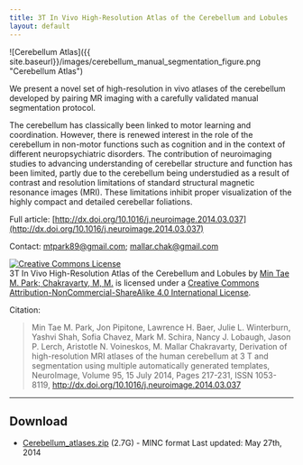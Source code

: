 ```yaml
---
title: 3T In Vivo High-Resolution Atlas of the Cerebellum and Lobules
layout: default
---
```

![Cerebellum Atlas]({{ site.baseurl}}/images/cerebellum_manual_segmentation_figure.png "Cerebellum Atlas")

We present a novel set of high-resolution in vivo atlases of the cerebellum developed by pairing MR imaging with a carefully validated manual segmentation protocol. 

The cerebellum has classically been linked to motor learning and coordination. However, there is renewed interest in the role of the cerebellum in non-motor functions such as cognition and in the context of different neuropsychiatric disorders. The contribution of neuroimaging studies to advancing understanding of cerebellar structure and function has been limited, partly due to the cerebellum being understudied as a result of contrast and resolution limitations of standard structural magnetic resonance images (MRI). These limitations inhibit proper visualization of the highly compact and detailed cerebellar foliations. 


Full article: [http://dx.doi.org/10.1016/j.neuroimage.2014.03.037](http://dx.doi.org/10.1016/j.neuroimage.2014.03.037) 

Contact: mtpark89@gmail.com; mallar.chak@gmail.com

<a rel="license" href="http://creativecommons.org/licenses/by-nc-sa/4.0/"><img alt="Creative Commons License" style="border-width:0" src="https://i.creativecommons.org/l/by-nc-sa/4.0/88x31.png" /></a><br /><span xmlns:dct="http://purl.org/dc/terms/" href="http://purl.org/dc/dcmitype/StillImage" property="dct:title" rel="dct:type">3T In Vivo High-Resolution Atlas of the Cerebellum and Lobules</span> by <a xmlns:cc="http://creativecommons.org/ns#" href="http://cobralab.ca/Cerebellum" property="cc:attributionName" rel="cc:attributionURL">Min Tae M. Park; Chakravarty, M, M.</a> is licensed under a <a rel="license" href="http://creativecommons.org/licenses/by-nc-sa/4.0/">Creative Commons Attribution-NonCommercial-ShareAlike 4.0 International License</a>.

Citation: 

> Min Tae M. Park, Jon Pipitone, Lawrence H. Baer, Julie L. Winterburn, Yashvi Shah, Sofia Chavez, Mark M. Schira, Nancy J. Lobaugh, Jason P. Lerch, Aristotle N. Voineskos, M. Mallar Chakravarty, Derivation of high-resolution MRI atlases of the human cerebellum at 3&#xa0;T and segmentation using multiple automatically generated templates, NeuroImage, Volume 95, 15 July 2014, Pages 217-231, ISSN 1053-8119, http://dx.doi.org/10.1016/j.neuroimage.2014.03.037

----

## Download

- [Cerebellum_atlases.zip](http://goo.gl/forms/LWjc4Ko2tN) (2.7G) - MINC format Last updated: May 27th, 2014

